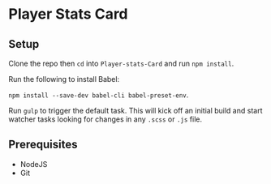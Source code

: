 # Player Stats Card

## Setup

Clone the repo then `cd` into `Player-stats-Card` and run `npm install`.

Run the following to install Babel:

`npm install --save-dev babel-cli babel-preset-env`.

Run `gulp` to trigger the default task. This will kick off an initial build and start watcher tasks looking for changes in any `.scss` or `.js` file.

## Prerequisites
* NodeJS
* Git
